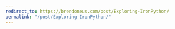 ```yaml
---
redirect_to: https://brendoneus.com/post/Exploring-IronPython/
permalink: "/post/Exploring-IronPython/"
---
```


